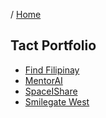 / [Home](index.md)

## Tact Portfolio
  * [Find Filipinay](portfolio-findfilipinay.md)
  * [MentorAI](portfolio-mentorai.md)
  * [SpaceIShare](portfolio-spaceishare.md)
  * [Smilegate West](portfolio-smilegate-west.md)

